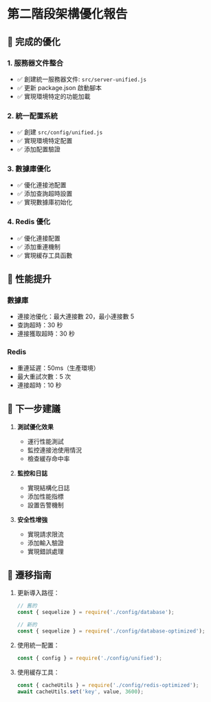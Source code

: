
# 第二階段架構優化報告

## 🔧 完成的優化

### 1. 服務器文件整合
- ✅ 創建統一服務器文件: `src/server-unified.js`
- ✅ 更新 package.json 啟動腳本
- ✅ 實現環境特定的功能加載

### 2. 統一配置系統
- ✅ 創建 `src/config/unified.js`
- ✅ 實現環境特定配置
- ✅ 添加配置驗證

### 3. 數據庫優化
- ✅ 優化連接池配置
- ✅ 添加查詢超時設置
- ✅ 實現數據庫初始化

### 4. Redis 優化
- ✅ 優化連接配置
- ✅ 添加重連機制
- ✅ 實現緩存工具函數

## 🎯 性能提升

### 數據庫
- 連接池優化：最大連接數 20，最小連接數 5
- 查詢超時：30 秒
- 連接獲取超時：30 秒

### Redis
- 重連延遲：50ms（生產環境）
- 最大重試次數：5 次
- 連接超時：10 秒

## 📝 下一步建議

1. **測試優化效果**
   - 運行性能測試
   - 監控連接池使用情況
   - 檢查緩存命中率

2. **監控和日誌**
   - 實現結構化日誌
   - 添加性能指標
   - 設置告警機制

3. **安全性增強**
   - 實現請求限流
   - 添加輸入驗證
   - 實現錯誤處理

## 🔄 遷移指南

1. 更新導入路徑：
   ```javascript
   // 舊的
   const { sequelize } = require('./config/database');
   
   // 新的
   const { sequelize } = require('./config/database-optimized');
   ```

2. 使用統一配置：
   ```javascript
   const { config } = require('./config/unified');
   ```

3. 使用緩存工具：
   ```javascript
   const { cacheUtils } = require('./config/redis-optimized');
   await cacheUtils.set('key', value, 3600);
   ```
